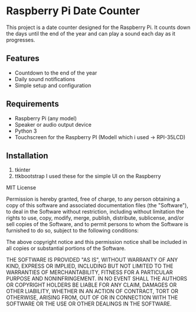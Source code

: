# Raspberry Pi Date Counter

This project is a date counter designed for the Raspberry Pi. It counts down the days until the end of the year and can play a sound each day as it progresses.

## Features

- Countdown to the end of the year
- Daily sound notifications
- Simple setup and configuration

## Requirements

- Raspberry Pi (any model)
- Speaker or audio output device
- Python 3
- Touchscreen for the Raspberry PI (Modell which i used -> RPI-35LCD)

## Installation

1. tkinter
2. ttkbootstrap
   I used these for the simple UI on the Raspberry



MIT License

Permission is hereby granted, free of charge, to any person obtaining a copy
of this software and associated documentation files (the "Software"), to deal
in the Software without restriction, including without limitation the rights
to use, copy, modify, merge, publish, distribute, sublicense, and/or sell
copies of the Software, and to permit persons to whom the Software is
furnished to do so, subject to the following conditions:

The above copyright notice and this permission notice shall be included in all
copies or substantial portions of the Software.

THE SOFTWARE IS PROVIDED "AS IS", WITHOUT WARRANTY OF ANY KIND, EXPRESS OR
IMPLIED, INCLUDING BUT NOT LIMITED TO THE WARRANTIES OF MERCHANTABILITY,
FITNESS FOR A PARTICULAR PURPOSE AND NONINFRINGEMENT. IN NO EVENT SHALL THE
AUTHORS OR COPYRIGHT HOLDERS BE LIABLE FOR ANY CLAIM, DAMAGES OR OTHER
LIABILITY, WHETHER IN AN ACTION OF CONTRACT, TORT OR OTHERWISE, ARISING FROM,
OUT OF OR IN CONNECTION WITH THE SOFTWARE OR THE USE OR OTHER DEALINGS IN THE
SOFTWARE.
